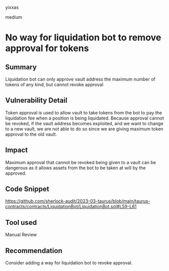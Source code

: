yixxas

medium

# No way for liquidation bot to remove approval for tokens

## Summary
Liquidation bot can only approve vault address the maximum number of tokens of any kind, but cannot revoke approval

## Vulnerability Detail
Token approval is used to allow vault to take tokens from the bot to pay the liquidation fee when a position is being liquidated. Because approval cannot be revoked, if the vault address becomes exploited, and we want to change to a new vault, we are not able to do so since we are giving maximum token approval to the old vault.

## Impact
Maximum approval that cannot be revoked being given to a vault can be dangerous as it allows assets from the bot to be taken at will by the approved.

## Code Snippet
https://github.com/sherlock-audit/2023-03-taurus/blob/main/taurus-contracts/contracts/LiquidationBot/LiquidationBot.sol#L59-L61

## Tool used

Manual Review

## Recommendation
Consider adding a way for liquidation bot to revoke approval.
